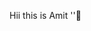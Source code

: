 Hii this is Amit ''🙂

<!--
__ 

**a21amit/a21amit** is a ✨ _special_ ✨

Some things to be shared on:

- 🔭 I’m currently working on pyhton & sql. 
- 🌱 I’m currently learning at school. 
- 🤔 I’m looking for help to learn more language. 
- 💬 Ask me about complete pyhton basics. 
- 📫 How to reach me:On my insta I'd @a21_amit.
- ⚡ Fun fact: We both are different. 
-->
